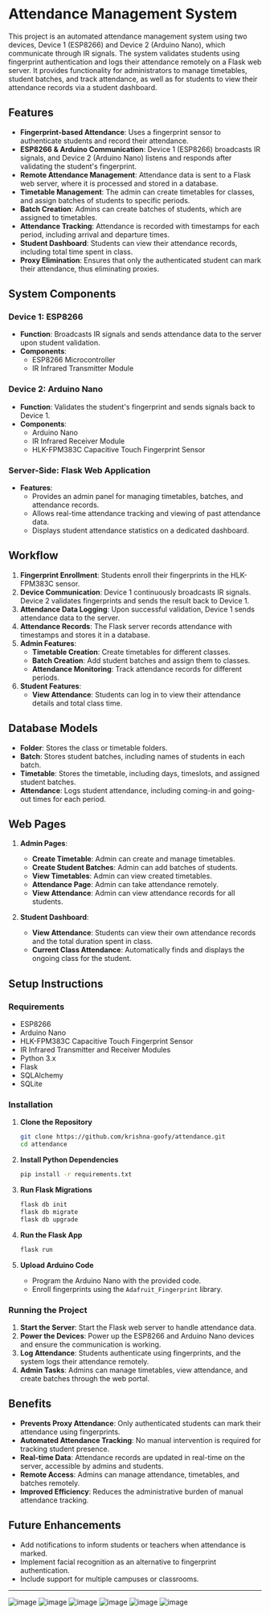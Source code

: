 

# Attendance Management System

This project is an automated attendance management system using two devices, Device 1 (ESP8266) and Device 2 (Arduino Nano), which communicate through IR signals. The system validates students using fingerprint authentication and logs their attendance remotely on a Flask web server. It provides functionality for administrators to manage timetables, student batches, and track attendance, as well as for students to view their attendance records via a student dashboard.

## Features
- **Fingerprint-based Attendance**: Uses a fingerprint sensor to authenticate students and record their attendance.
- **ESP8266 & Arduino Communication**: Device 1 (ESP8266) broadcasts IR signals, and Device 2 (Arduino Nano) listens and responds after validating the student's fingerprint.
- **Remote Attendance Management**: Attendance data is sent to a Flask web server, where it is processed and stored in a database.
- **Timetable Management**: The admin can create timetables for classes, and assign batches of students to specific periods.
- **Batch Creation**: Admins can create batches of students, which are assigned to timetables.
- **Attendance Tracking**: Attendance is recorded with timestamps for each period, including arrival and departure times.
- **Student Dashboard**: Students can view their attendance records, including total time spent in class.
- **Proxy Elimination**: Ensures that only the authenticated student can mark their attendance, thus eliminating proxies.

## System Components

### Device 1: ESP8266
- **Function**: Broadcasts IR signals and sends attendance data to the server upon student validation.
- **Components**:
  - ESP8266 Microcontroller
  - IR Infrared Transmitter Module

### Device 2: Arduino Nano
- **Function**: Validates the student's fingerprint and sends signals back to Device 1.
- **Components**:
  - Arduino Nano
  - IR Infrared Receiver Module
  - HLK-FPM383C Capacitive Touch Fingerprint Sensor

### Server-Side: Flask Web Application
- **Features**:
  - Provides an admin panel for managing timetables, batches, and attendance records.
  - Allows real-time attendance tracking and viewing of past attendance data.
  - Displays student attendance statistics on a dedicated dashboard.

## Workflow

1. **Fingerprint Enrollment**: Students enroll their fingerprints in the HLK-FPM383C sensor.
2. **Device Communication**: Device 1 continuously broadcasts IR signals. Device 2 validates fingerprints and sends the result back to Device 1.
3. **Attendance Data Logging**: Upon successful validation, Device 1 sends attendance data to the server.
4. **Attendance Records**: The Flask server records attendance with timestamps and stores it in a database.
5. **Admin Features**:
    - **Timetable Creation**: Create timetables for different classes.
    - **Batch Creation**: Add student batches and assign them to classes.
    - **Attendance Monitoring**: Track attendance records for different periods.
6. **Student Features**:
    - **View Attendance**: Students can log in to view their attendance details and total class time.
   
## Database Models

- **Folder**: Stores the class or timetable folders.
- **Batch**: Stores student batches, including names of students in each batch.
- **Timetable**: Stores the timetable, including days, timeslots, and assigned student batches.
- **Attendance**: Logs student attendance, including coming-in and going-out times for each period.

## Web Pages

1. **Admin Pages**:
    - **Create Timetable**: Admin can create and manage timetables.
    - **Create Student Batches**: Admin can add batches of students.
    - **View Timetables**: Admin can view created timetables.
    - **Attendance Page**: Admin can take attendance remotely.
    - **View Attendance**: Admin can view attendance records for all students.

2. **Student Dashboard**:
    - **View Attendance**: Students can view their own attendance records and the total duration spent in class.
    - **Current Class Attendance**: Automatically finds and displays the ongoing class for the student.

## Setup Instructions

### Requirements
- ESP8266
- Arduino Nano
- HLK-FPM383C Capacitive Touch Fingerprint Sensor
- IR Infrared Transmitter and Receiver Modules
- Python 3.x
- Flask
- SQLAlchemy
- SQLite

### Installation

1. **Clone the Repository**
   ```bash
   git clone https://github.com/krishna-goofy/attendance.git
   cd attendance
   ```

2. **Install Python Dependencies**
   ```bash
   pip install -r requirements.txt
   ```

3. **Run Flask Migrations**
   ```bash
   flask db init
   flask db migrate
   flask db upgrade
   ```

4. **Run the Flask App**
   ```bash
   flask run
   ```

5. **Upload Arduino Code**
   - Program the Arduino Nano with the provided code.
   - Enroll fingerprints using the `Adafruit_Fingerprint` library.

### Running the Project

1. **Start the Server**: Start the Flask web server to handle attendance data.
2. **Power the Devices**: Power up the ESP8266 and Arduino Nano devices and ensure the communication is working.
3. **Log Attendance**: Students authenticate using fingerprints, and the system logs their attendance remotely.
4. **Admin Tasks**: Admins can manage timetables, view attendance, and create batches through the web portal.

## Benefits

- **Prevents Proxy Attendance**: Only authenticated students can mark their attendance using fingerprints.
- **Automated Attendance Tracking**: No manual intervention is required for tracking student presence.
- **Real-time Data**: Attendance records are updated in real-time on the server, accessible by admins and students.
- **Remote Access**: Admins can manage attendance, timetables, and batches remotely.
- **Improved Efficiency**: Reduces the administrative burden of manual attendance tracking.

## Future Enhancements

- Add notifications to inform students or teachers when attendance is marked.
- Implement facial recognition as an alternative to fingerprint authentication.
- Include support for multiple campuses or classrooms.
  
---

![image](https://github.com/user-attachments/assets/9571c8a1-f576-4c60-b062-1baaec29101d)
![image](https://github.com/user-attachments/assets/3983b13a-fdf8-4987-b325-a799db8d9b6e)
![image](https://github.com/user-attachments/assets/d4a51727-4c6f-4fc8-9bc3-26162505cc74)
![image](https://github.com/user-attachments/assets/0e7a0974-f88d-4e07-b0a8-73f469283e3d)
![image](https://github.com/user-attachments/assets/214dc049-e782-4980-a50b-c2f831874b76)
![image](https://github.com/user-attachments/assets/983d4053-b42f-4153-a561-d4bda16c5135)
